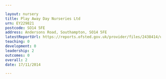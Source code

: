 ```yaml
---

layout: nursery
title: Play Away Day Nurseries Ltd
urn: EY229821
postcode: SO14 5FE
address: Andersons Road, Southampton, SO14 5FE
latestReportUrl: https://reports.ofsted.gov.uk/provider/files/2438414/urn/EY229821.pdf
teaching: 0
development: 0
leadership: 2
outcomes: 0
overall: 2
date: 17/11/2014

---
```

